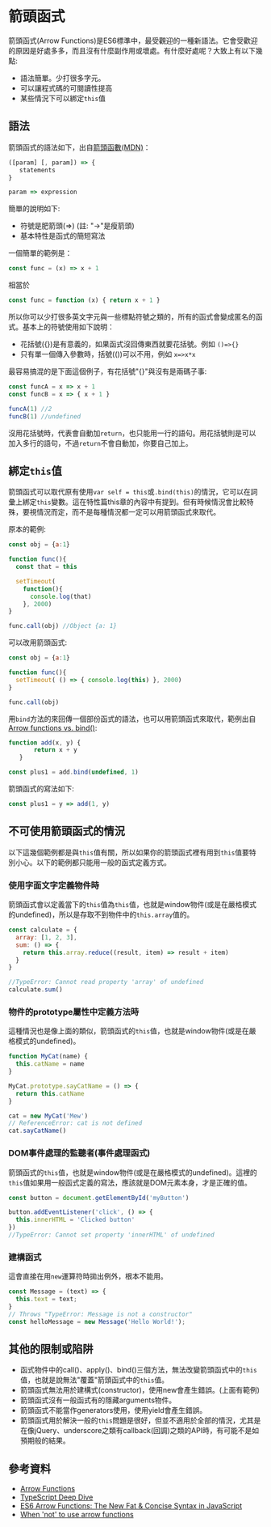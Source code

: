 # 箭頭函式

箭頭函式(Arrow Functions)是ES6標準中，最受觀迎的一種新語法。它會受歡迎的原因是好處多多，而且沒有什麼副作用或壞處。有什麼好處呢？大致上有以下幾點:

- 語法簡單。少打很多字元。
- 可以讓程式碼的可閱讀性提高
- 某些情況下可以綁定`this`值

## 語法

箭頭函式的語法如下，出自[箭頭函數(MDN)](https://developer.mozilla.org/zh-TW/docs/Web/JavaScript/Reference/Functions/Arrow_functions)：

```js
([param] [, param]) => {
   statements
}

param => expression
```

簡單的說明如下:

- 符號是肥箭頭(=>) (註: "->"是瘦箭頭)
- 基本特性是函式的簡短寫法

一個簡單的範例是：

```js
const func = (x) => x + 1
```

相當於

```javascript
const func = function (x) { return x + 1 }
```

所以你可以少打很多英文字元與一些標點符號之類的，所有的函式會變成匿名的函式。基本上的符號使用如下說明：

- 花括號({})是有意義的，如果函式沒回傳東西就要花括號。例如 `()=>{}`
- 只有單一個傳入參數時，括號(())可以不用，例如 `x=>x*x`

最容易搞混的是下面這個例子，有花括號"{}"與沒有是兩碼子事:

```js
const funcA = x => x + 1
const funcB = x => { x + 1 }

funcA(1) //2
funcB(1) //undefined
```

沒用花括號時，代表會自動加`return`，也只能用一行的語句。用花括號則是可以加入多行的語句，不過`return`不會自動加，你要自己加上。

## 綁定`this`值

箭頭函式可以取代原有使用`var self = this`或`.bind(this)`的情況，它可以在詞彙上綁定`this`變數。這在特性篇this章的內容中有提到。但有時候情況會比較特殊，要視情況而定，而不是每種情況都一定可以用箭頭函式來取代。

原本的範例:

```js
const obj = {a:1}

function func(){
  const that = this

  setTimeout(
    function(){
      console.log(that)
    }, 2000)
}

func.call(obj) //Object {a: 1}
```

可以改用箭頭函式:

```js
const obj = {a:1}

function func(){
  setTimeout( () => { console.log(this) }, 2000)
}

func.call(obj)
```

用`bind`方法的來回傳一個部份函式的語法，也可以用箭頭函式來取代，範例出自[Arrow functions vs. bind()](http://www.2ality.com/2016/02/arrow-functions-vs-bind.html):

```js
function add(x, y) {
       return x + y
   }

const plus1 = add.bind(undefined, 1)
```

箭頭函式的寫法如下:

```js
const plus1 = y => add(1, y)
```

## 不可使用箭頭函式的情況

以下這幾個範例都是與`this`值有關，所以如果你的箭頭函式裡有用到`this`值要特別小心。以下的範例都只能用一般的函式定義方式。

### 使用字面文字定義物件時

箭頭函式會以定義當下的`this`值為`this`值，也就是window物件(或是在嚴格模式的undefined)，所以是存取不到物件中的`this.array`值的。

```js
const calculate = {
  array: [1, 2, 3],
  sum: () => {
    return this.array.reduce((result, item) => result + item)
  }
}

//TypeError: Cannot read property 'array' of undefined
calculate.sum()
```

### 物件的prototype屬性中定義方法時

這種情況也是像上面的類似，箭頭函式的`this`值，也就是window物件(或是在嚴格模式的undefined)。

```js
function MyCat(name) {
  this.catName = name
}

MyCat.prototype.sayCatName = () => {
  return this.catName
}

cat = new MyCat('Mew')
// ReferenceError: cat is not defined
cat.sayCatName()
```

### DOM事件處理的監聽者(事件處理函式)

箭頭函式的`this`值，也就是window物件(或是在嚴格模式的undefined)。這裡的`this`值如果用一般函式定義的寫法，應該就是DOM元素本身，才是正確的值。

```js
const button = document.getElementById('myButton')

button.addEventListener('click', () => {
  this.innerHTML = 'Clicked button'
})
//TypeError: Cannot set property 'innerHTML' of undefined
```

### 建構函式

這會直接在用`new`運算符時拋出例外，根本不能用。

```js
const Message = (text) => {
  this.text = text;
}
// Throws "TypeError: Message is not a constructor"
const helloMessage = new Message('Hello World!');
```

## 其他的限制或陷阱

- 函式物件中的call()、apply()、bind()三個方法，無法改變箭頭函式中的`this`值，也就是說無法"覆蓋"箭頭函式中的`this`值。
- 箭頭函式無法用於建構式(constructor)，使用new會產生錯誤。(上面有範例)
- 箭頭函式沒有一般函式有的隱藏arguments物件。
- 箭頭函式不能當作generators使用，使用yield會產生錯誤。
- 箭頭函式用於解決一般的`this`問題是很好，但並不適用於全部的情況，尤其是在像jQuery、underscore之類有callback(回調)之類的API時，有可能不是如預期般的結果。

## 參考資料

- [Arrow Functions](https://github.com/getify/You-Dont-Know-JS/blob/master/es6%20&%20beyond/ch2.md#arrow-functions)
- [TypeScript Deep Dive](https://basarat.gitbooks.io/typescript/content/docs/arrow-functions.html)
- [ES6 Arrow Functions: The New Fat & Concise Syntax in JavaScript](https://www.sitepoint.com/es6-arrow-functions-new-fat-concise-syntax-javascript/)
- [When 'not' to use arrow functions](https://rainsoft.io/when-not-to-use-arrow-functions-in-javascript/)
